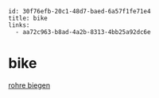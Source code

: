 ```
id: 30f76efb-20c1-48d7-baed-6a57f1fe71e4
title: bike
links:
  - aa72c963-b8ad-4a2b-8313-4bb25a92dc6e
```

# bike

[rohre biegen][1]

[1]: https://www.mtb-news.de/forum/t/rohrbiege-vorrichtung-wie-biegt-ihr.909468/
